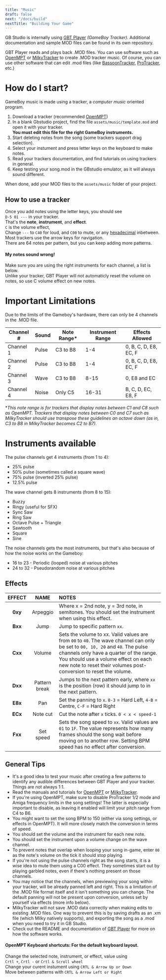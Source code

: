 ```yaml
---
title: "Music"
draft: false
next: "/docs/build"
nextTitle: "Building Your Game"
---
```


GB Studio is internally using [GBT Player](https://github.com/AntonioND/gbt-player) *(GameBoy Tracker)*. Additional documentation and sample MOD files can be found in its own repository.

GBT Player reads and plays back .MOD files. You can use software such as [OpenMPT](https://openmpt.org/) or [MilkyTracker](https://milkytracker.titandemo.org/) to create .MOD tracker music. Of course, you can use other software that can edit .mod files (like [BassoonTracker](https://www.stef.be/bassoontracker/), [ProTracker](https://16-bits.org/pt.php), etc.)

# How do I start?

GameBoy music is made using a tracker, a *computer music* oriented program.

1. Download a tracker (recommended [OpenMPT](https://openmpt.org/))
2. In a blank Gbstudio project, find the file `assets/music/template.mod` and open it with your tracker.\
 **You must edit this file for the right GameBoy instruments.**
3. Start deleting notes from the song (some trackers support drag selection).
4. Select your instument and press letter keys on the keyboard to make notes.
5. Read your trackers documentation, and find tutorials on using trackers in general.
6. Keep testing your song.mod in the GBstudio emulator, as it will always sound different.

When done, add your MOD files to the `assets/music` folder of your project.

## How to use a tracker
Once you add notes using the letter keys, you should see\
`D-5 01 ---` in your tracker.\
That's the **note**, **instrument**, and **effect**.\
`C` is the volume effect,\
Change `---` to `C40` for loud, and `C00` to mute, or any [hexadecimal](https://www.mathsisfun.com/hexadecimals.html) inbetween.\
Most trackers use the arrow keys for navigation.\
There are 64 notes per pattern, but you can keep adding more patterns.

#### My notes sound wrong!
Make sure you are using the right instruments for each channel, a list is below.\
Unlike your tracker, GBT Player will not automaticly reset the volume on notes, so use C volume effect on new notes.

# Important Limitations

Due to the limits of the Gameboy's hardware, there can only be 4 channels in the .MOD file. 

| Channel # | Sound | Note Range* | Instrument Range | Effects Allowed       |
| --------- | ----- | ----------- | ---------------- | --------------------- |
| Channel 1 | Pulse | C3 to B8    | 1-4              | 0, B, C, D, E8, EC, F |
| Channel 2 | Pulse | C3 to B8    | 1-4              | 0, B, C, D, E8, EC, F |
| Channel 3 | Wave  | C3 to B8    | 8-15             | 0, E8 and EC          |
| Channel 4 | Noise | Only C5     | 16-31            | B, C, D, EC, E8, F    |

**This note range is for trackers that display notes between C1 and C8 such as OpenMPT. Trackers that display notes between C0 and C7 such as MilkyTracker should use transpose these guidelines an octave down (as in, C3 to B8 in MilkyTracker becomes C2 to B7).*

# Instruments available

The pulse channels get 4 instruments (from 1 to 4): 

- 25% pulse
- 50% pulse (sometimes called a square wave)
- 75% pulse (inverted 25% pulse)
- 12.5% pulse

The wave channel gets 8 instruments (from 8 to 15):

- Buzzy 
- Ringy (useful for SFX)
- Sync Saw
- Ring Saw
- Octave Pulse + Triangle
- Sawtooth
- Square
- Sine

The noise channels gets the most instruments, but that's also because of how the noise works on the Gameboy:

- 16 to 23 - Periodic (looped) noise at various pitches
- 24 to 32 - Pseudorandom noise at various pitches

## Effects

| EFFECT  |     NAME      | NOTES                                                        |
| :-----: | :-----------: | :----------------------------------------------------------- |
| **0xy** |   Arpeggio    | Where x = 2nd note, y = 3rd note, in semitones. You should set the instrument when using this effect. |
| **Bxx** |     Jump      | Jump to specific pattern `xx`.                               |
| **Cxx** |    Volume     | Sets the volume to xx. Valid values are from `00` to `40`. The wave channel can only be set to `00, 10, 20` and `40`. The pulse channels only have a quarter of the range. You should use a volume effect on each new note to reset their volumes post-conversion to reset the volume. |
| **Dxx** | Pattern break | Jumps to the next pattern early, where `xx` is the position (row) it should jump to in the next pattern. |
| **E8x** |      Pan      | Set the panning to `x`. `0-3` = Hard Left, `4-B` = Centre, `C-F` = Hard Right |
| **ECx** |   Note cut    | Cut the note after `x` ticks. `0 < x < speed-1`              |
| **Fxx** |   Set speed   | Sets the song speed to `xx`. Valid values are `01` to `1F`. The value represents how many frames should the song wait before moving on to another row. Setting BPM speed has no effect after conversion. |

## General Tips

- It's a good idea to test your music after creating a few patterns to identify any audible differences between GBT Player and your tracker. Things are not always 1:1.
- Read the manuals and tutorials for [OpenMPT](https://wiki.openmpt.org/Tutorial:_Getting_Started) or [MilkyTracker](https://milkytracker.titandemo.org/docs/MilkyTracker.html).
- If you're using OpenMPT, make sure to disable ProTracker 1/2 mode and Amiga frequency limits in the song settings! The latter is especially important to disable, as leaving it enabled will limit your pitch range from C4 to B6.
- You might want to set the song BPM to 150 (either via song settings, or effects in OpenMPT). It will more closely match the conversion in terms of speed.
- You should set the volume and the instrument for each new note.
- You should set the instrument upon a volume change on the wave channel.
- To prevent notes that overlap when looping your song in-game, enter `00` as the note's volume on the tick it should stop playing.
- If you're not using the pulse channels right as the song starts, it is a wise idea to mute them using a C00 effect. They sometimes start out by playing garbled notes, even if there's nothing present on those channels.
- You may notice that the channels, when previewing your song within your tracker, will be already panned left and right. This is a limitation of the .MOD file format itself and it isn't something you can change. The default panning will not be present upon conversion, unless set by yourself via effects (more info below).
- MilkyTracker will not save .MOD data correctly when making edits to existing .MOD files. One way to prevent this is by saving drafts as an .xm file (which Milky natively supports), and exporting the song as a .mod when you need to try it in GB Studio.
- Check out the README and documentation of [GBT Player](https://github.com/AntonioND/gbt-player) for more on how the software works.

#### OpenMPT Keyboard shortcuts: For the default keyboard layout.
Change the selected note, instrument, or effect, value using\
`Crtl +`, `Crtl -` or `Crtl & Scroll wheel`\
Change your curent instument using `CRTL & Arrow Up or Down`\
Move between patterns with `CRTL & Arrow Left or Right`
